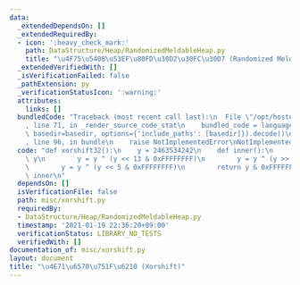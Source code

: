 ```yaml
---
data:
  _extendedDependsOn: []
  _extendedRequiredBy:
  - icon: ':heavy_check_mark:'
    path: DataStructure/Heap/RandomizedMeldableHeap.py
    title: "\u4F75\u5408\u53EF\u80FD\u30D2\u30FC\u30D7 (Randomized Meldable Heap)"
  _extendedVerifiedWith: []
  _isVerificationFailed: false
  _pathExtension: py
  _verificationStatusIcon: ':warning:'
  attributes:
    links: []
  bundledCode: "Traceback (most recent call last):\n  File \"/opt/hostedtoolcache/Python/3.9.4/x64/lib/python3.9/site-packages/onlinejudge_verify/documentation/build.py\"\
    , line 71, in _render_source_code_stat\n    bundled_code = language.bundle(stat.path,\
    \ basedir=basedir, options={'include_paths': [basedir]}).decode()\n  File \"/opt/hostedtoolcache/Python/3.9.4/x64/lib/python3.9/site-packages/onlinejudge_verify/languages/python.py\"\
    , line 96, in bundle\n    raise NotImplementedError\nNotImplementedError\n"
  code: "def xorshift32():\n    y = 2463534242\n    def inner():\n        nonlocal\
    \ y\n        y = y ^ (y << 13 & 0xFFFFFFFF)\n        y = y ^ (y >> 17 & 0xFFFFFFFF)\n\
    \        y = y ^ (y << 5 & 0xFFFFFFFF)\n        return y & 0xFFFFFFFF\n    return\
    \ inner\n"
  dependsOn: []
  isVerificationFile: false
  path: misc/xorshift.py
  requiredBy:
  - DataStructure/Heap/RandomizedMeldableHeap.py
  timestamp: '2021-01-19 22:36:20+09:00'
  verificationStatus: LIBRARY_NO_TESTS
  verifiedWith: []
documentation_of: misc/xorshift.py
layout: document
title: "\u4E71\u6570\u751F\u6210 (Xorshift)"
---
```

